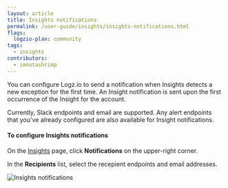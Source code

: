 ```yaml
---
layout: article
title: Insights notifications
permalink: /user-guide/insights/insights-notifications.html
flags:
  logzio-plan: community
tags:
  - insights
contributors:
  - imnotashrimp
---
```


You can configure Logz.io to send a notification when Insights detects a new exception for the first time. 
An Insight notification is sent upon the first occurrence of the Insight for the account. 

Currently, Slack endpoints and email are supported. 
Any alert endpoints that you've already configured are also available for Insight notifications.

#### To configure Insights notifications

On the [Insights](https://app.logz.io/#/dashboard/insights) page, click **Notifications** on the upper-right corner.

In the **Recipients** list, select the recepient endpoints and email addresses. 

![Insights notifications](https://dytvr9ot2sszz.cloudfront.net/logz-docs/insights/insight-endpoints.png)
